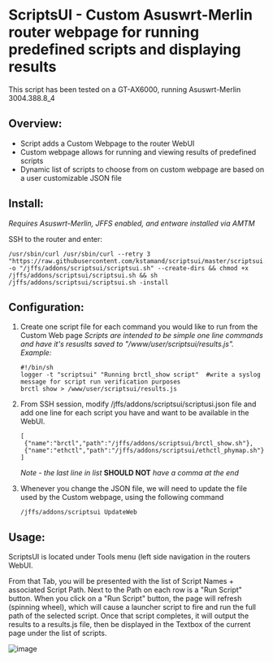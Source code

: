 # ScriptsUI - Custom Asuswrt-Merlin router webpage for running predefined scripts and displaying results

This script has been tested on a GT-AX6000, running Asuswrt-Merlin 3004.388.8_4

## Overview:
- Script adds a Custom Webpage to the router WebUI
- Custom webpage allows for running and viewing results of predefined scripts
- Dynamic list of scripts to choose from on custom webpage are based on a user customizable JSON file 

## Install:
*Requires Asuswrt-Merlin, JFFS enabled, and entware installed via AMTM*

SSH to the router and enter:

```Shell
/usr/sbin/curl /usr/sbin/curl --retry 3 "https://raw.githubusercontent.com/kstamand/scriptsui/master/scriptsui.sh" -o "/jffs/addons/scriptsui/scriptsui.sh" --create-dirs && chmod +x /jffs/addons/scriptsui/scriptsui.sh && sh /jffs/addons/scriptsui/scriptsui.sh -install
```

## Configuration:
1. Create one script file for each command you would like to run from the Custom Web page
   *Scripts are intended to be simple one line commands and have it's resuslts saved to "/www/user/scriptsui/results.js". Example:*
   ```Shell
   #!/bin/sh
   logger -t "scriptsui" "Running brctl_show script"  #write a syslog message for script run verification purposes
   brctl show > /www/user/scriptsui/results.js
   ```
   
2. From SSH session, modify /jffs/addons/scriptsui/scriptusi.json file and add one line for each script you have and want to be available in the WebUI.

   ```Shell
   [
    {"name":"brctl","path":"/jffs/addons/scriptsui/brctl_show.sh"},
    {"name":"ethctl","path":"/jffs/addons/scriptsui/ethctl_phymap.sh"}
   ]
   ```
   *Note - the last line in list* **SHOULD NOT**  *have a comma at the end*
  
3. Whenever you change the JSON file, we will need to update the file used by the Custom webpage, using the following command

   ```Shell
   /jffs/addons/scriptsui UpdateWeb
   ```
   
## Usage:
ScriptsUI is located under Tools menu (left side navigation in the routers WebUI. 

From that Tab, you will be presented with the list of Script Names + associated Script Path. Next to the Path on each row is a "Run Script" button.
When you click on a "Run Script" button, the page will refresh (spinning wheel), which will cause a launcher script to fire and run the full path of the selected script. 
Once that script completes, it will output the results to a results.js file, then be displayed in the Textbox of the current page under the list of scripts. 

![image](https://github.com/user-attachments/assets/04a24000-ad10-47aa-8386-6b77619029f4)
